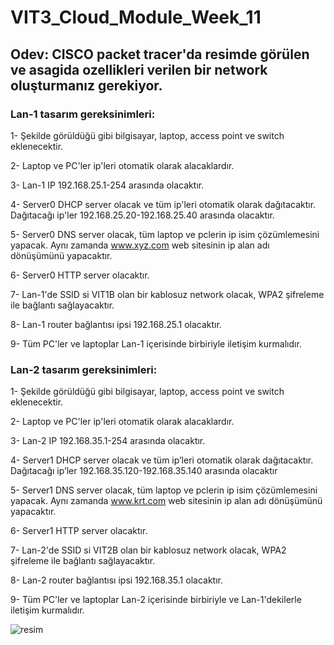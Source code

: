 # VIT3_Cloud_Module_Week_11
## Odev: CISCO packet tracer'da resimde görülen ve asagida ozellikleri verilen bir network oluşturmanız gerekiyor.

### Lan-1 tasarım gereksinimleri:
1- Şekilde görüldüğü gibi bilgisayar, laptop, access point ve switch eklenecektir.

2- Laptop ve PC'ler ip'leri otomatik olarak alacaklardır.

3- Lan-1 IP 192.168.25.1-254 arasında olacaktır.

4- Server0 DHCP server olacak ve tüm ip'leri otomatik olarak dağıtacaktır. Dağıtacağı ip'ler 192.168.25.20-192.168.25.40 arasında olacaktır.

5- Server0 DNS server olacak, tüm laptop ve pclerin ip isim çözümlemesini yapacak. Aynı zamanda www.xyz.com web sitesinin ip alan adı dönüşümünü yapacaktır.

6- Server0 HTTP server olacaktır.

7- Lan-1'de SSID si VIT1B olan bir kablosuz network olacak, WPA2 şifreleme ile bağlantı sağlayacaktır.

8- Lan-1 router bağlantısı ipsi 192.168.25.1 olacaktır.

9- Tüm PC'ler ve laptoplar Lan-1 içerisinde birbiriyle iletişim kurmalıdır.

### Lan-2 tasarım gereksinimleri:
1- Şekilde görüldüğü gibi bilgisayar, laptop, access point ve switch eklenecektir.

2- Laptop ve PC'ler ip'leri otomatik olarak alacaklardır.

3- Lan-2 IP 192.168.35.1-254 arasında olacaktır.

4- Server1 DHCP server olacak ve tüm ip’leri otomatik olarak dağıtacaktır. Dağıtacağı ip’ler 192.168.35.120-192.168.35.140 arasında olacaktır

5- Server1 DNS server olacak, tüm laptop ve pclerin ip isim çözümlemesini yapacak. Aynı zamanda www.krt.com web sitesinin ip alan adı dönüşümünü yapacaktır.

6- Server1 HTTP server olacaktır.

7- Lan-2'de SSID si VIT2B olan bir kablosuz network olacak, WPA2 şifreleme ile bağlantı sağlayacaktır.

8- Lan-2 router bağlantısı ipsi 192.168.35.1 olacaktır.

9- Tüm PC'ler ve laptoplar Lan-2 içerisinde birbiriyle ve Lan-1'dekilerle iletişim kurmalıdır.

![resim](https://github.com/werhereitacademy/Cloud_Module_Week_11/assets/141542413/d897aaf2-221f-4110-8c00-6b04719f965b)
